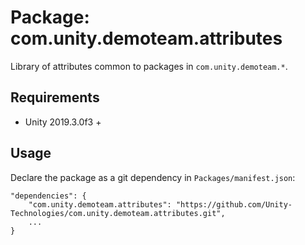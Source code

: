# Package: com.unity.demoteam.attributes

Library of attributes common to packages in `com.unity.demoteam.*`.


## Requirements

- Unity 2019.3.0f3 +


## Usage

Declare the package as a git dependency in `Packages/manifest.json`:

```
"dependencies": {
    "com.unity.demoteam.attributes": "https://github.com/Unity-Technologies/com.unity.demoteam.attributes.git",
    ...
}
```
